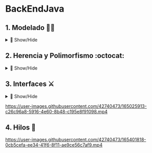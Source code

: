 # BackEndJava


## 1. Modelado  🧙‍♂️
<details>
  <summary> 🔳 Show/Hide </summary>
  <img src=1_PracticaHarry/screenShots/uml.png>
  <img src=1_PracticaHarry/screenShots/Modelado2.png>
</details>

## 2. Herencia y Polimorfismo :octocat:
<details>
  <summary> 🔳 Show/Hide </summary> 
  <img src=2_practicaMona/screenshots/running.png>
</details>

## 3. Interfaces ⚔️
<details>
  <summary> 🔳 Show/Hide </summary>
  <img src=3_Interfaces/screenShots/interfaces.png>
  <video src=3_Interfaces/screenShots/lol.mp4>
</details>

https://user-images.githubusercontent.com/42740473/165025913-c26c96a8-5916-4e60-8b48-c195e8f91098.mp4

## 4. Hilos 🧵
https://user-images.githubusercontent.com/42740473/165401818-0cb5cefa-ee34-41f6-8f11-ae9ce56c7af9.mp4

